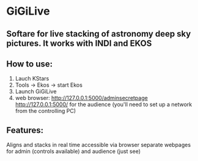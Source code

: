 # GiGiLive
Softare for live stacking of astronomy deep sky pictures. It works with INDI and EKOS 
-------------------------------------------------------------------------------------------------------

How to use:
--------------
1. Lauch KStars
2. Tools -> Ekos -> start Ekos
3. Launch GiGiLive
4. web browser: http://127.0.0.1:5000/adminsecretpage
    http://127.0.0.1:5000/ for the audience (you'll need to set up a network from the controlling PC)

Features:
-----------
Aligns and stacks in real time 
accessible via browser
separate webpages for admin (controls available) and audience (just see)
